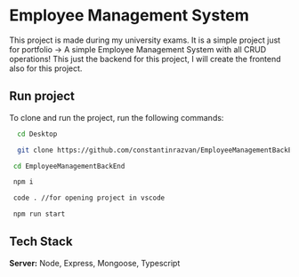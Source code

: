
# Employee Management System

This project is made during my university exams. It is a simple project just for portfolio -> A simple Employee Management System with all CRUD operations! This just the backend for this project, I will create the frontend also for this project.


## Run project

To clone and run the project, run the following commands:

```bash
  cd Desktop
```

```bash
  git clone https://github.com/constantinrazvan/EmployeeManagementBackEnd.git
```
```bash
 cd EmployeeManagementBackEnd
```

```bash
 npm i 
```

```bash
 code . //for opening project in vscode
```

```bash
 npm run start
```

## Tech Stack

**Server:** Node, Express, Mongoose, Typescript

